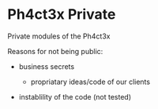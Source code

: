 # Ph4ct3x Private

Private modules of the Ph4ct3x

Reasons for not being public:

*  business secrets

   *  propriatary ideas/code of our clients

*  instablility of the code (not tested)

